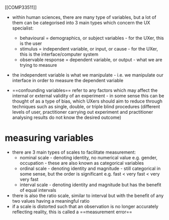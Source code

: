 [[COMP33511]]

- within human sciences, there are many type of variables, but a lot of them can be categorised into 3 main types which concern the UX specialist:
	- behavioural = demographics, or subject variables - for the UXer, this is the user
	- stimulus = independent variable, or input, or cause - for the UXer, this is the interface/computer system
	- observable response = dependent variable, or output - what we are trying to measure 
- the independent variable is what we manipulate - i.e. we manipulate our interface in order to measure the dependent variable

- ==confounding variables== refer to any factors which may affect the internal or external validity of an experiment - in some sense this can be thought of as a type of bias, which UXers should aim to reduce through techniques such as single, double, or triple blind procedures (different levels of user, practitioner carrying out experiment and practitioner analysing results do not know the desired outcome)

# measuring variables
- there are 3 main types of scales to facilitate measurement:
	- nominal scale - denoting identity, no numerical value e.g. gender, occupation - these are also known as categorical variables
	- ordinal scale - denoting identity and magnitude - still categorical in some sense, but the order is significant e.g. fast < very fast < very very fast
	- interval scale - denoting identity and magnitude but has the benefit of equal intervals
- there is also the ratio scale, similar to interval but with the benefit of any two values having a meaningful ratio
- if a scale is distorted such that an observation is no longer accurately reflecting reality, this is called a ==measurement error== 

